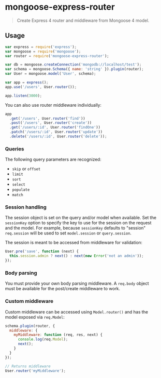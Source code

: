 # mongoose-express-router

> Create Express 4 router and middleware from Mongoose 4 model.

## Usage

```javascript
var express = require('express');
var mongoose = require('mongoose');
var router = require('mongoose-express-router');

var db = mongoose.createConnection('mongodb://localhost/test');
var schema = mongoose.Schema({ name: 'string' }).plugin(router);
var User = mongoose.model('User', schema);

var app = express();
app.use('/users', User.router());

app.listen(3000);
```

You can also use router middleware individually:

```javascript
app
  .get('/users', User.router('find'))
  .post('/users', User.router('create'))
  .get('/users/:id', User.router('findOne'))
  .patch('/users/:id', User.router('update'))
  .delete('/users/:id', User.router('delete'));
```

### Queries

The following query parameters are recognized:

- `skip` or `offset`
- `limit`
- `sort`
- `select`
- `populate`
- `match`

### Session handling

The session object is set on the query and/or model when available. Set the
`sessionKey` option to specify the key to use for the session on the request
and the model. For example, because `sessionKey` defaults to "session"
`req.session` will be used to set `model.session` or `query.session`.

The session is meant to be accessed from middleware for validation:

```javascript
User.pre('save', function (next) {
  this.session.admin ? next() : next(new Error('not an admin'));
});
```

### Body parsing

You must provide your own body parsing middleware. A `req.body` object must be
available for the post/create middleware to work.

### Custom middleware

Custom middleware can be accessed using `Model.router()` and has the model
exposed via `req.Model`:

```javascript
schema.plugin(router, {
  middleware: {
    myMiddleware: function (req, res, next) {
      console.log(req.Model);
      next();
    }
  }
});

// Returns middleware
User.router('myMiddleware');
```
